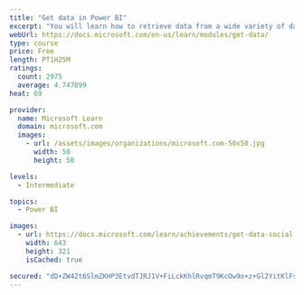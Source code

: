 ```yaml
---
title: "Get data in Power BI"
excerpt: "You will learn how to retrieve data from a wide variety of data sources, including Microsoft Excel, relational databases, and NoSQL data stores. You will also learn how to improve performance while retrieving data."
webUrl: https://docs.microsoft.com/en-us/learn/modules/get-data/
type: course
price: Free
length: PT1H25M
ratings:
  count: 2975
  average: 4.747899
heat: 69

provider:
  name: Microsoft Learn
  domain: microsoft.com
  images:
    - url: /assets/images/organizations/microsoft.com-50x50.jpg
      width: 50
      height: 50

levels:
  - Intermediate

topics:
  - Power BI

images:
  - url: https://docs.microsoft.com/learn/achievements/get-data-social.png
    width: 643
    height: 321
    isCached: true

secured: "dD+ZW42t6SlmZKHP3EtvdTJRJ1V+FiLckKhlRvqmT9KcOw9o+z+Gl2YitKlFsi9nrL0AjaoLYkXR/qz3w/ZyufG9mITr6LtXN4Ht3fOLQkKncARCv1cPozb7wEhYHQ+wWCDP2eVGkyonnCEGsD2DaEcoBrGdfyo2OneetxNhcu3IJ4XpdWTJLINyEzPaJIDTpF6os4cD2lGLaDi7uQ6WQgLwzIBV9vCnTZHiMIXIN88Br3Q+vPVLHdFTzRKtIw7P5safK4G5Mma2NcbfHoPvmi4cQre3LCtFpVsnJgkVinspp6c/xvBg01l118lJCMtkcMSO5dsZz/pNDELlU4DjdZqhNEOE8MGuhPI/oD2EcMnUSobk0c4Pb9IDN9Z4rwpD3GzM/Mm5Yfc++u+5H0I5E8GTxY1CjjkQT/iRDenxJ7k=;UJLVrgaqrG2pzO55KwDQ5Q=="
---
```


